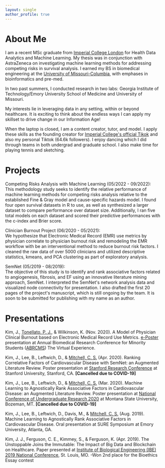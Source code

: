 ```yaml
---
layout: single
author_profile: true
---
```


# About Me

I am a recent MSc graduate from [Imperial College London](https://www.imperial.ac.uk/) for Health Data Analytics and Machine Learning. My thesis was in conjunction with AstraZeneca on investigating machine learning methods for addressing competing risks in survival analysis. I earned my BS in biomedical engineering at the [University of Missouri-Columbia](https://missouri.edu/), with emphases in bioinformatics and pre-med. 

In two past summers, I conducted research in two labs: Georgia Institute of Technology/Emory University School of Medicine and University of Missouri. 

My interests lie in leveraging data in any setting, within or beyond healthcare. It is exciting to think about the endless ways I can apply my skillset to drive change in our Information Age!

When the laptop is closed, I am a content creator, tutor, and model. I apply these skills as the founding creator for [Imperial College's official Tikok](https://www.tiktok.com/@imperialcollege) and also my personal Tiktok (64.6k followers). I enjoy dancing which I did through teams in both undergrad and graduate school. I also make time for playing tennis and sketching. 

# Projects 
Competing Risks Analysis with Machine Learning (05/2022 - 09/2022):  
This methodology study seeks to identify the relative performance of machine learning methods for competing risks analysis relative to the established Fine & Gray model and cause-specific hazards model. I found four open survival datasets in R to use, as well as synthesized a larger dataset to compare performance over dataset size. Additionally, I ran five total models on each dataset and scored their predictive performances with the c-index and Brier score.

Clinician Burnout Project (06/2020 - 05/2021):  
We hypothesize that Electronic Medical Record (EMR) use metrics by physician correlate to physician burnout risk and remodeling the EMR workflow with be an interventional method to reduce burnout risk factors. I cleaned the raw data of over 5000 clinicians and utilized descriptive statistics, kmeans, and PCA clustering as part of exploratory analysis.

SemNet (05/2019 - 08/2019):  
The objective of this study is to identify and rank associative factors related to angiogenesis, fibrosis, and EF using an innovative literature mining approach, SemNet. I interpreted the SemNet's network analysis data and visualized node connectivity for presentation. I also drafted the first 20 pages of the project's manuscript, which is still ongoing by the team. It is soon to be submitted for publishing with my name as an author.

# Presentations
Kim, J., [Tonellato, P. J.](https://scholar.google.com/citations?user=G56I1_sAAAAJ&hl=en&oi=ao), & Wilkinson, K. (Nov. 2020). A Model of Physician Clinical Burnout based on Electronic Medical Record Use Metrics. [e-Poster](https://cattendee.abstractsonline.com/meeting/9244/Presentation/2962) presentation at Annual Biomedical Research Conference for Minority Students ([ABRCMS](https://www.abrcms.org/)) The Virtual Experience. 

Kim, J., Lee, B., Leftwich, D., & [Mitchell, C. S.](https://scholar.google.com/citations?user=FpxAYrgAAAAJ&hl=en&oi=ao) (Apr. 2020). Ranking Correlative Factors of Cardiovascular Disease with SemNet: an Augmented Literature Review. Poster presentation at [Stanford Research Conference](https://sura.sites.stanford.edu/stanford-research-conference) at Stanford University, Stanford, CA. **[Cancelled due to COVID-19]**

Kim, J., Lee, B., Leftwich, D., & [Mitchell, C. S.](https://scholar.google.com/citations?user=FpxAYrgAAAAJ&hl=en&oi=ao) (Mar. 2020). Machine Learning to Agnostically Rank Associative Factors in Cardiovascular Disease: an Augmented Literature Review. Poster presentation at [National Conference of Undergraduate Research 2020](http://www.cur.org/what/events/students/ncur/2020/) at Montana State University, Bozeman, MT. **[Cancelled due to COVID-19]**

Kim, J., Lee, B., Leftwich, D., Davis, M., & [Mitchell, C. S.](https://scholar.google.com/citations?user=FpxAYrgAAAAJ&hl=en&oi=ao) (Aug. 2019). Machine Learning to Agnostically Rank Associative Factors in Cardiovascular Disease. Oral presentation at SURE Symposium at Emory University, Atlanta, GA.

Kim, J. J., Ferguson, C. E., Kimmey, S., & Ferguson, K. (Apr. 2019). The Unstoppable Joins the Immutable: The Impact of Big Data and Blockchain on Healthcare. Paper presented at [Institute of Biological Engineering (IBE) 2019 National Conference](http://www.ibe.org/), St. Louis, MO.
  -Won 2nd place for the Bioethics Essay contest
